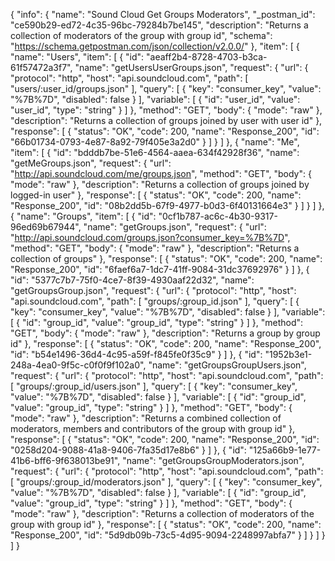 {
  "info": {
    "name": "Sound Cloud Get Groups Moderators",
    "_postman_id": "ce590b29-ed72-4c35-96bc-79284b7be145",
    "description": "Returns a collection of moderators of the group with group id",
    "schema": "https://schema.getpostman.com/json/collection/v2.0.0/"
  },
  "item": [
    {
      "name": "Users",
      "item": [
        {
          "id": "aeaff2b4-8728-4703-b3ca-61f57472a3f7",
          "name": "getUsersUserGroups.json",
          "request": {
            "url": {
              "protocol": "http",
              "host": "api.soundcloud.com",
              "path": [
                "users/:user_id/groups.json"
              ],
              "query": [
                {
                  "key": "consumer_key",
                  "value": "%7B%7D",
                  "disabled": false
                }
              ],
              "variable": [
                {
                  "id": "user_id",
                  "value": "user_id",
                  "type": "string"
                }
              ]
            },
            "method": "GET",
            "body": {
              "mode": "raw"
            },
            "description": "Returns a collection of groups joined by user with user id"
          },
          "response": [
            {
              "status": "OK",
              "code": 200,
              "name": "Response_200",
              "id": "66b01734-0793-4e87-8a92-79f405e3a2d0"
            }
          ]
        }
      ]
    },
    {
      "name": "Me",
      "item": [
        {
          "id": "bdddb7be-51e6-4564-aaea-634f42928f36",
          "name": "getMeGroups.json",
          "request": {
            "url": "http://api.soundcloud.com/me/groups.json",
            "method": "GET",
            "body": {
              "mode": "raw"
            },
            "description": "Returns a collection of groups joined by logged-in user"
          },
          "response": [
            {
              "status": "OK",
              "code": 200,
              "name": "Response_200",
              "id": "08b2dd5b-67f9-4977-b0d3-6f40131664e3"
            }
          ]
        }
      ]
    },
    {
      "name": "Groups",
      "item": [
        {
          "id": "0cf1b787-ac6c-4b30-9317-96ed69b67944",
          "name": "getGroups.json",
          "request": {
            "url": "http://api.soundcloud.com/groups.json?consumer_key=%7B%7D",
            "method": "GET",
            "body": {
              "mode": "raw"
            },
            "description": "Returns a collection of groups"
          },
          "response": [
            {
              "status": "OK",
              "code": 200,
              "name": "Response_200",
              "id": "6faef6a7-1dc7-41ff-9084-31dc37692976"
            }
          ]
        },
        {
          "id": "5377c7b7-75f0-4ce7-8f39-4930aaf22d32",
          "name": "getGroupsGroup.json",
          "request": {
            "url": {
              "protocol": "http",
              "host": "api.soundcloud.com",
              "path": [
                "groups/:group_id.json"
              ],
              "query": [
                {
                  "key": "consumer_key",
                  "value": "%7B%7D",
                  "disabled": false
                }
              ],
              "variable": [
                {
                  "id": "group_id",
                  "value": "group_id",
                  "type": "string"
                }
              ]
            },
            "method": "GET",
            "body": {
              "mode": "raw"
            },
            "description": "Returns a group by group id"
          },
          "response": [
            {
              "status": "OK",
              "code": 200,
              "name": "Response_200",
              "id": "b54e1496-36d4-4c95-a59f-f845fe0f35c9"
            }
          ]
        },
        {
          "id": "1952b3e1-248a-4ea0-9f5c-c0f0f9f102a0",
          "name": "getGroupsGroupUsers.json",
          "request": {
            "url": {
              "protocol": "http",
              "host": "api.soundcloud.com",
              "path": [
                "groups/:group_id/users.json"
              ],
              "query": [
                {
                  "key": "consumer_key",
                  "value": "%7B%7D",
                  "disabled": false
                }
              ],
              "variable": [
                {
                  "id": "group_id",
                  "value": "group_id",
                  "type": "string"
                }
              ]
            },
            "method": "GET",
            "body": {
              "mode": "raw"
            },
            "description": "Returns a combined collection of moderators, members and contributors of the group with group id"
          },
          "response": [
            {
              "status": "OK",
              "code": 200,
              "name": "Response_200",
              "id": "0258d204-9088-41a8-9406-7fa35d17e8b6"
            }
          ]
        },
        {
          "id": "125a66b9-1e77-41b6-bff6-9f638013be91",
          "name": "getGroupsGroupModerators.json",
          "request": {
            "url": {
              "protocol": "http",
              "host": "api.soundcloud.com",
              "path": [
                "groups/:group_id/moderators.json"
              ],
              "query": [
                {
                  "key": "consumer_key",
                  "value": "%7B%7D",
                  "disabled": false
                }
              ],
              "variable": [
                {
                  "id": "group_id",
                  "value": "group_id",
                  "type": "string"
                }
              ]
            },
            "method": "GET",
            "body": {
              "mode": "raw"
            },
            "description": "Returns a collection of moderators of the group with group id"
          },
          "response": [
            {
              "status": "OK",
              "code": 200,
              "name": "Response_200",
              "id": "5d9db09b-73c5-4d95-9094-2248997abfa7"
            }
          ]
        }
      ]
    }
  ]
}